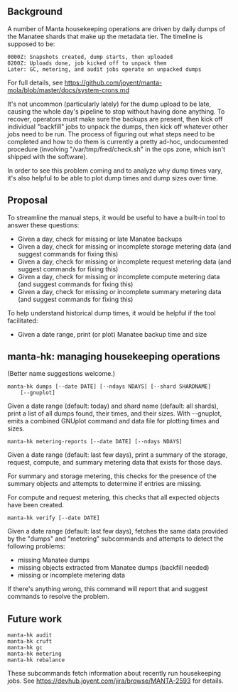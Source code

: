 ## Background

A number of Manta housekeeping operations are driven by daily dumps of the
Manatee shards that make up the metadata tier.  The timeline is supposed to
be:

    0000Z: Snapshots created, dump starts, then uploaded
    0200Z: Uploads done, job kicked off to unpack them
    Later: GC, metering, and audit jobs operate on unpacked dumps

For full details, see
https://github.com/joyent/manta-mola/blob/master/docs/system-crons.md

It's not uncommon (particularly lately) for the dump upload to be late,
causing the whole day's pipeline to stop without having done anything.  To
recover, operators must make sure the backups are present, then kick off
individual "backfill" jobs to unpack the dumps, then kick off whatever other
jobs need to be run.  The process of figuring out what steps need to be
completed and how to do them is currently a pretty ad-hoc, undocumented
procedure (involving "/var/tmp/fred/check.sh" in the ops zone, which isn't
shipped with the software).

In order to see this problem coming and to analyze why dump times vary, it's
also helpful to be able to plot dump times and dump sizes over time.


## Proposal

To streamline the manual steps, it would be useful to have a built-in tool to
answer these questions:

- Given a day, check for missing or late Manatee backups
- Given a day, check for missing or incomplete storage metering data
  (and suggest commands for fixing this)
- Given a day, check for missing or incomplete request metering data
  (and suggest commands for fixing this)
- Given a day, check for missing or incomplete compute metering data
  (and suggest commands for fixing this)
- Given a day, check for missing or incomplete summary metering data
  (and suggest commands for fixing this)

To help understand historical dump times, it would be helpful if the tool
facilitated:

- Given a date range, print (or plot) Manatee backup time and size


## manta-hk: managing housekeeping operations

(Better name suggestions welcome.)

    manta-hk dumps [--date DATE] [--ndays NDAYS] [--shard SHARDNAME]
        [--gnuplot]

Given a date range (default: today) and shard name (default: all shards), print
a list of all dumps found, their times, and their sizes.  With --gnuplot, emits
a combined GNUplot command and data file for plotting times and sizes.


    manta-hk metering-reports [--date DATE] [--ndays NDAYS]

Given a date range (default: last few days), print a summary of the storage,
request, compute, and summary metering data that exists for those days.

For summary and storage metering, this checks for the presence of the summary
objects and attempts to determine if entries are missing.

For compute and request metering, this checks that all expected objects have
been created.


    manta-hk verify [--date DATE]

Given a date range (default: last few days), fetches the same data provided by
the "dumps" and "metering" subcommands and attempts to detect the following
problems:

* missing Manatee dumps
* missing objects extracted from Manatee dumps (backfill needed)
* missing or incomplete metering data

If there's anything wrong, this command will report that and suggest commands to
resolve the problem.

## Future work

    manta-hk audit
    manta-hk cruft
    manta-hk gc
    manta-hk metering
    manta-hk rebalance

These subcommands fetch information about recently run housekeeping jobs.  See
https://devhub.joyent.com/jira/browse/MANTA-2593 for details.
